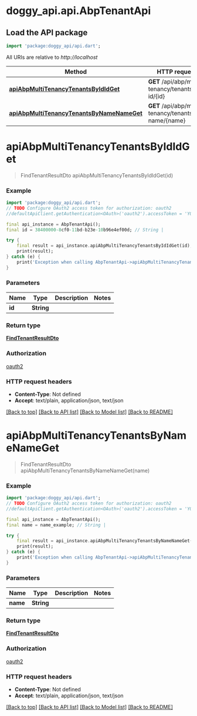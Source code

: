 # doggy_api.api.AbpTenantApi

## Load the API package
```dart
import 'package:doggy_api/api.dart';
```

All URIs are relative to *http://localhost*

Method | HTTP request | Description
------------- | ------------- | -------------
[**apiAbpMultiTenancyTenantsByIdIdGet**](AbpTenantApi.md#apiabpmultitenancytenantsbyididget) | **GET** /api/abp/multi-tenancy/tenants/by-id/{id} | 
[**apiAbpMultiTenancyTenantsByNameNameGet**](AbpTenantApi.md#apiabpmultitenancytenantsbynamenameget) | **GET** /api/abp/multi-tenancy/tenants/by-name/{name} | 


# **apiAbpMultiTenancyTenantsByIdIdGet**
> FindTenantResultDto apiAbpMultiTenancyTenantsByIdIdGet(id)



### Example
```dart
import 'package:doggy_api/api.dart';
// TODO Configure OAuth2 access token for authorization: oauth2
//defaultApiClient.getAuthentication<OAuth>('oauth2').accessToken = 'YOUR_ACCESS_TOKEN';

final api_instance = AbpTenantApi();
final id = 38400000-8cf0-11bd-b23e-10b96e4ef00d; // String | 

try {
    final result = api_instance.apiAbpMultiTenancyTenantsByIdIdGet(id);
    print(result);
} catch (e) {
    print('Exception when calling AbpTenantApi->apiAbpMultiTenancyTenantsByIdIdGet: $e\n');
}
```

### Parameters

Name | Type | Description  | Notes
------------- | ------------- | ------------- | -------------
 **id** | **String**|  | 

### Return type

[**FindTenantResultDto**](FindTenantResultDto.md)

### Authorization

[oauth2](../README.md#oauth2)

### HTTP request headers

 - **Content-Type**: Not defined
 - **Accept**: text/plain, application/json, text/json

[[Back to top]](#) [[Back to API list]](../README.md#documentation-for-api-endpoints) [[Back to Model list]](../README.md#documentation-for-models) [[Back to README]](../README.md)

# **apiAbpMultiTenancyTenantsByNameNameGet**
> FindTenantResultDto apiAbpMultiTenancyTenantsByNameNameGet(name)



### Example
```dart
import 'package:doggy_api/api.dart';
// TODO Configure OAuth2 access token for authorization: oauth2
//defaultApiClient.getAuthentication<OAuth>('oauth2').accessToken = 'YOUR_ACCESS_TOKEN';

final api_instance = AbpTenantApi();
final name = name_example; // String | 

try {
    final result = api_instance.apiAbpMultiTenancyTenantsByNameNameGet(name);
    print(result);
} catch (e) {
    print('Exception when calling AbpTenantApi->apiAbpMultiTenancyTenantsByNameNameGet: $e\n');
}
```

### Parameters

Name | Type | Description  | Notes
------------- | ------------- | ------------- | -------------
 **name** | **String**|  | 

### Return type

[**FindTenantResultDto**](FindTenantResultDto.md)

### Authorization

[oauth2](../README.md#oauth2)

### HTTP request headers

 - **Content-Type**: Not defined
 - **Accept**: text/plain, application/json, text/json

[[Back to top]](#) [[Back to API list]](../README.md#documentation-for-api-endpoints) [[Back to Model list]](../README.md#documentation-for-models) [[Back to README]](../README.md)

